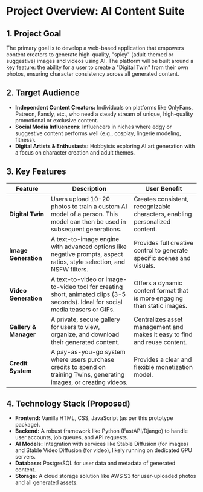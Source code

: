 # Project Overview: AI Content Suite

## 1. Project Goal

The primary goal is to develop a web-based application that empowers content creators to generate high-quality, "spicy" (adult-themed or suggestive) images and videos using AI. The platform will be built around a key feature: the ability for a user to create a "Digital Twin" from their own photos, ensuring character consistency across all generated content.

## 2. Target Audience

*   **Independent Content Creators:** Individuals on platforms like OnlyFans, Patreon, Fansly, etc., who need a steady stream of unique, high-quality promotional or exclusive content.
*   **Social Media Influencers:** Influencers in niches where edgy or suggestive content performs well (e.g., cosplay, lingerie modeling, fitness).
*   **Digital Artists & Enthusiasts:** Hobbyists exploring AI art generation with a focus on character creation and adult themes.

## 3. Key Features

| Feature              | Description                                                                                                                           | User Benefit                                                                   |
| -------------------- | ------------------------------------------------------------------------------------------------------------------------------------- | ------------------------------------------------------------------------------ |
| **Digital Twin**     | Users upload 10-20 photos to train a custom AI model of a person. This model can then be used in subsequent generations.              | Creates consistent, recognizable characters, enabling personalized content.    |
| **Image Generation** | A text-to-image engine with advanced options like negative prompts, aspect ratios, style selection, and NSFW filters.                 | Provides full creative control to generate specific scenes and visuals.        |
| **Video Generation** | A text-to-video or image-to-video tool for creating short, animated clips (3-5 seconds). Ideal for social media teasers or GIFs. | Offers a dynamic content format that is more engaging than static images.     |
| **Gallery & Manager**  | A private, secure gallery for users to view, organize, and download their generated content.                                         | Centralizes asset management and makes it easy to find and reuse content.      |
| **Credit System**      | A pay-as-you-go system where users purchase credits to spend on training Twins, generating images, or creating videos.                 | Provides a clear and flexible monetization model.                               |

## 4. Technology Stack (Proposed)

*   **Frontend:** Vanilla HTML, CSS, JavaScript (as per this prototype package).
*   **Backend:** A robust framework like Python (FastAPI/Django) to handle user accounts, job queues, and API requests.
*   **AI Models:** Integration with services like Stable Diffusion (for images) and Stable Video Diffusion (for video), likely running on dedicated GPU servers.
*   **Database:** PostgreSQL for user data and metadata of generated content.
*   **Storage:** A cloud storage solution like AWS S3 for user-uploaded photos and all generated assets.
